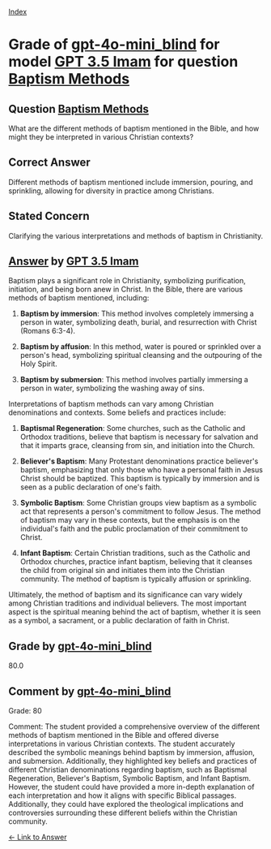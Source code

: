 
[Index](../../../../index.md)
# Grade of [gpt-4o-mini_blind](../../../grading_models/gpt-4o-mini_blind.md) for model [GPT 3.5 Imam](../../../answering_models/GPT_3.5_Imam.md) for question [Baptism Methods](../../../questions/Baptism_Methods.md)

## Question [Baptism Methods](../../../questions/Baptism_Methods.md)
What are the different methods of baptism mentioned in the Bible, and how might they be interpreted in various Christian contexts?

## Correct Answer
Different methods of baptism mentioned include immersion, pouring, and sprinkling, allowing for diversity in practice among Christians.

## Stated Concern
Clarifying the various interpretations and methods of baptism in Christianity.

## [Answer](../Baptism_Methods.md) by [GPT 3.5 Imam](../../../answering_models/GPT_3.5_Imam.md)
Baptism plays a significant role in Christianity, symbolizing purification, initiation, and being born anew in Christ. In the Bible, there are various methods of baptism mentioned, including:

1. **Baptism by immersion**: This method involves completely immersing a person in water, symbolizing death, burial, and resurrection with Christ (Romans 6:3-4).

2. **Baptism by affusion**: In this method, water is poured or sprinkled over a person's head, symbolizing spiritual cleansing and the outpouring of the Holy Spirit.

3. **Baptism by submersion**: This method involves partially immersing a person in water, symbolizing the washing away of sins.

Interpretations of baptism methods can vary among Christian denominations and contexts. Some beliefs and practices include:

1. **Baptismal Regeneration**: Some churches, such as the Catholic and Orthodox traditions, believe that baptism is necessary for salvation and that it imparts grace, cleansing from sin, and initiation into the Church.

2. **Believer's Baptism**: Many Protestant denominations practice believer's baptism, emphasizing that only those who have a personal faith in Jesus Christ should be baptized. This baptism is typically by immersion and is seen as a public declaration of one's faith.

3. **Symbolic Baptism**: Some Christian groups view baptism as a symbolic act that represents a person's commitment to follow Jesus. The method of baptism may vary in these contexts, but the emphasis is on the individual's faith and the public proclamation of their commitment to Christ.

4. **Infant Baptism**: Certain Christian traditions, such as the Catholic and Orthodox churches, practice infant baptism, believing that it cleanses the child from original sin and initiates them into the Christian community. The method of baptism is typically affusion or sprinkling.

Ultimately, the method of baptism and its significance can vary widely among Christian traditions and individual believers. The most important aspect is the spiritual meaning behind the act of baptism, whether it is seen as a symbol, a sacrament, or a public declaration of faith in Christ.

## Grade by [gpt-4o-mini_blind](../../../grading_models/gpt-4o-mini_blind.md)
80.0

## Comment by [gpt-4o-mini_blind](../../../grading_models/gpt-4o-mini_blind.md)
Grade: 80

Comment: The student provided a comprehensive overview of the different methods of baptism mentioned in the Bible and offered diverse interpretations in various Christian contexts. The student accurately described the symbolic meanings behind baptism by immersion, affusion, and submersion. Additionally, they highlighted key beliefs and practices of different Christian denominations regarding baptism, such as Baptismal Regeneration, Believer's Baptism, Symbolic Baptism, and Infant Baptism. However, the student could have provided a more in-depth explanation of each interpretation and how it aligns with specific Biblical passages. Additionally, they could have explored the theological implications and controversies surrounding these different beliefs within the Christian community.

[&lt;- Link to Answer](../Baptism_Methods.md)
